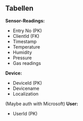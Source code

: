 
## Tabellen

**Sensor-Readings:**
- Entry No (PK)
- ClientId (FK)
- Timestamp 
- Temperature 
- Humidity
- Pressure
- Gas readings

**Device:**
- DeviceId (PK)
- Devicename
- Localization

(Maybe auth with Microsoft)
**User:**
- UserId (PK)
